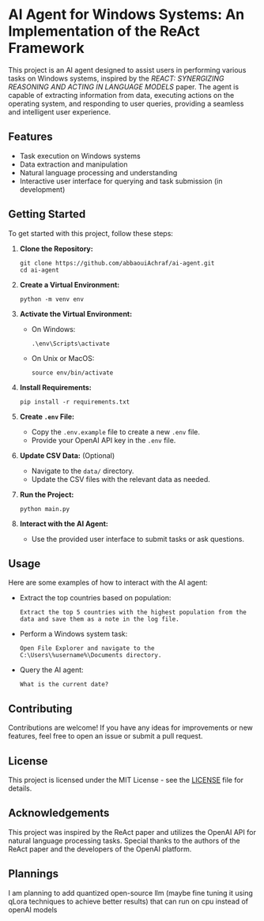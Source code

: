# AI Agent for Windows Systems: An Implementation of the ReAct Framework

This project is an AI agent designed to assist users in performing various tasks on Windows systems, inspired by the _REACT: SYNERGIZING REASONING AND ACTING IN LANGUAGE MODELS_ paper. The agent is capable of extracting information from data, executing actions on the operating system, and responding to user queries, providing a seamless and intelligent user experience.

## Features

- Task execution on Windows systems
- Data extraction and manipulation
- Natural language processing and understanding
- Interactive user interface for querying and task submission (in development)

## Getting Started

To get started with this project, follow these steps:

1. **Clone the Repository:**
   ```
   git clone https://github.com/abbaouiAchraf/ai-agent.git
   cd ai-agent
   ```

2. **Create a Virtual Environment:**
   ```
   python -m venv env
   ```

3. **Activate the Virtual Environment:**
   - On Windows:
     ```
     .\env\Scripts\activate
     ```
   - On Unix or MacOS:
     ```
     source env/bin/activate
     ```

4. **Install Requirements:**
   ```
   pip install -r requirements.txt
   ```

5. **Create `.env` File:**
   - Copy the `.env.example` file to create a new `.env` file.
   - Provide your OpenAI API key in the `.env` file.

6. **Update CSV Data:** (Optional)
   - Navigate to the `data/` directory.
   - Update the CSV files with the relevant data as needed.

7. **Run the Project:**
   ```
   python main.py
   ```

8. **Interact with the AI Agent:**
   - Use the provided user interface to submit tasks or ask questions.

## Usage

Here are some examples of how to interact with the AI agent:

- Extract the top countries based on population:
  ```
  Extract the top 5 countries with the highest population from the data and save them as a note in the log file.
  ```

- Perform a Windows system task:
  ```
  Open File Explorer and navigate to the C:\Users\%username%\Documents directory.
  ```

- Query the AI agent:
  ```
  What is the current date?
  ```

## Contributing

Contributions are welcome! If you have any ideas for improvements or new features, feel free to open an issue or submit a pull request.

## License

This project is licensed under the MIT License - see the [LICENSE](LICENSE) file for details.

## Acknowledgements

This project was inspired by the ReAct paper and utilizes the OpenAI API for natural language processing tasks. Special thanks to the authors of the ReAct paper and the developers of the OpenAI platform.

## Plannings

I am planning to add quantized open-source llm (maybe fine tuning it using qLora techniques to achieve better results) that can run on cpu instead of openAI models